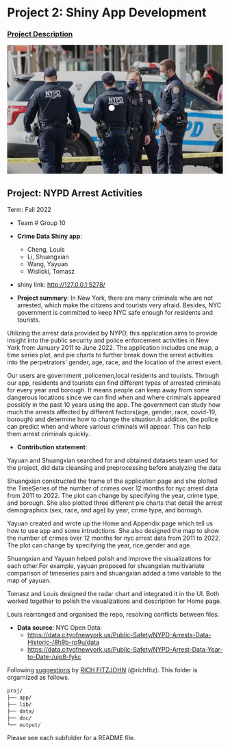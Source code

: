 # Project 2: Shiny App Development

### [Project Description](doc/project2_desc.md)

![screenshot](doc/figs/arrest.png)



## Project: NYPD Arrest Activities
Term: Fall 2022

+ Team # Group 10
+ **Crime Data Shiny app**:
	+ Cheng, Louis
	+ Li, Shuangxian
	+ Wang, Yayuan
	+ Wislicki, Tomasz

+ shiny link: http://127.0.0.1:5278/

+ **Project summary**:
In New York, there are many criminals who are not arrested, which make the citizens and tourists very afraid. Besides, NYC government is committed to keep NYC safe enough for residents and tourists.

Utilizing the arrest data provided by NYPD, this application aims to provide insight into the public security and police enforcement activities in New York from January 2011 to June 2022. The application includes one map, a time series plot, and pie charts to further break down the arrest activities into the perpetrators' gender, age, race, and the location of the arrest event.

Our users are government ,policemen,local residents and tourists. Through our app, residents and tourists can find different types of arrested criminals for every year and borough. It means people can keep away from some dangerous locations since we can find when and where criminals appeared possibly in the past 10 years using the app. The government can study how much the arrests affected  by different factors(age, gender, race, covid-19, borough) and determine how to change the situation.In addition, the police can predict when and where various criminals will appear. This can help them arrest criminals quickly.


+ **Contribution statement**: 

Yayuan and Shuangxian searched for and obtained datasets team used for the project, did data cleansing and preprocessing before analyzing the data

Shuangxian constructed the frame of the application page and she plotted the TimeSeries of  the number of crimes over 12 months for nyc arrest data from 2011 to 2022. The plot can change by specifying the year, crime type, and borough. She also plotted three different pie charts that detail the arrest demographics (sex, race, and age) by year, crime type, and borough.


Yayuan created and wrote up the Home and Appendix page which tell us how to use app and some intrudctions. She also designed the map to show the number of crimes over 12 months for nyc arrest data from 2011 to 2022. The plot can change by specifying the year, rice,gender and age. 

Shuangxian and Yayuan helped polish and improve the visualizations for each other.For example, yayuan proposed for shuangxian multivariate comparison of timeseries pairs and shuangxian added a time variable to the map of yayuan.

Tomasz and Louis designed the radar chart and integrated it in the UI. Both worked together to polish the visualizations and description for Home page.

Louis rearranged and organised the repo, resolving conflicts between files.

+ **Data source**: 
NYC Open Data:  
   + https://data.cityofnewyork.us/Public-Safety/NYPD-Arrests-Data-Historic-/8h9b-rp9u/data
   + https://data.cityofnewyork.us/Public-Safety/NYPD-Arrest-Data-Year-to-Date-/uip8-fykc

Following [suggestions](http://nicercode.github.io/blog/2013-04-05-projects/) by [RICH FITZJOHN](http://nicercode.github.io/about/#Team) (@richfitz). This folder is orgarnized as follows.

```
proj/
├── app/
├── lib/
├── data/
├── doc/
└── output/
```

Please see each subfolder for a README file.

